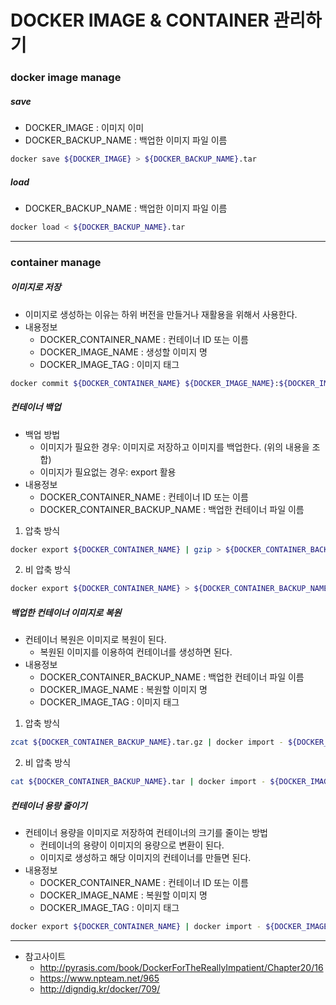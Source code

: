 # DOCKER IMAGE & CONTAINER 관리하기 


### docker image manage

##### save
- DOCKER_IMAGE : 이미지 이미
- DOCKER_BACKUP_NAME : 백업한 이미지 파일 이름

```bash
docker save ${DOCKER_IMAGE} > ${DOCKER_BACKUP_NAME}.tar
```

#####  load
- DOCKER_BACKUP_NAME : 백업한 이미지 파일 이름

```bash
docker load < ${DOCKER_BACKUP_NAME}.tar
```

-----

### container manage

##### 이미지로 저장
- 이미지로 생성하는 이유는 하위 버전을 만들거나 재활용을 위해서 사용한다.
- 내용정보
  - DOCKER_CONTAINER_NAME : 컨테이너 ID 또는 이름
  - DOCKER_IMAGE_NAME : 생성할 이미지 명
  - DOCKER_IMAGE_TAG : 이미지 태그 

```bash
docker commit ${DOCKER_CONTAINER_NAME} ${DOCKER_IMAGE_NAME}:${DOCKER_IMAGE_TAG}
```

##### 컨테이너 백업
- 백업 방법
  - 이미지가 필요한 경우: 이미지로 저장하고 이미지를 백업한다. (위의 내용을 조합)
  - 이미지가 필요없는 경우: export 활용
- 내용정보
  - DOCKER_CONTAINER_NAME : 컨테이너 ID 또는 이름
  - DOCKER_CONTAINER_BACKUP_NAME : 백업한 컨테이너 파일 이름

1. 압축 방식
```bash
docker export ${DOCKER_CONTAINER_NAME} | gzip > ${DOCKER_CONTAINER_BACKUP_NAME}.tar.gz
```

2. 비 압축 방식
```bash
docker export ${DOCKER_CONTAINER_NAME} > ${DOCKER_CONTAINER_BACKUP_NAME}.tar
```

##### 백업한 컨테이너 이미지로 복원
- 컨테이너 복원은 이미지로 복원이 된다.
  - 복원된 이미지를 이용하여 컨테이너를 생성하면 된다.
- 내용정보
  - DOCKER_CONTAINER_BACKUP_NAME : 백업한 컨테이너 파일 이름
  - DOCKER_IMAGE_NAME : 복원할 이미지 명
  - DOCKER_IMAGE_TAG : 이미지 태그 

1. 압축 방식
```bash
zcat ${DOCKER_CONTAINER_BACKUP_NAME}.tar.gz | docker import - ${DOCKER_IMAGE_NAME}:${DOCKER_IMAGE_TAG}
```

2. 비 압축 방식
```bash
cat ${DOCKER_CONTAINER_BACKUP_NAME}.tar | docker import - ${DOCKER_IMAGE_NAME}:${DOCKER_IMAGE_TAG}
```

##### 컨테이너 용량 줄이기
- 컨테이너 용량을 이미지로 저장하여 컨테이너의 크기를 줄이는 방법
  - 컨테이너의 용량이 이미지의 용량으로 변환이 된다.
  - 이미지로 생성하고 해당 이미지의 컨테이너를 만들면 된다. 
- 내용정보
  - DOCKER_CONTAINER_NAME : 컨테이너 ID 또는 이름
  - DOCKER_IMAGE_NAME : 복원할 이미지 명
  - DOCKER_IMAGE_TAG : 이미지 태그 

```bash
docker export ${DOCKER_CONTAINER_NAME} | docker import - ${DOCKER_IMAGE_NAME}:${DOCKER_IMAGE_TAG}
```

-----

- 참고사이트
  - http://pyrasis.com/book/DockerForTheReallyImpatient/Chapter20/16
  - https://www.npteam.net/965
  - http://digndig.kr/docker/709/
